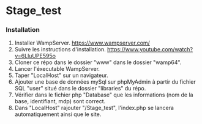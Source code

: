 # Stage_test

### Installation

1. Installer WampServer.
    https://www.wampserver.com/ 
2. Suivre les instructions d'installation.
    https://www.youtube.com/watch?v=6LluUPE595o  
3. Cloner ce répo dans le dossier "www" dans le dossier "wamp64".
4. Lancer l'éxecutable WampServer. 
5. Taper "LocalHost" sur un navigateur.
6. Ajouter une base de données mySql sur phpMyAdmin à partir du fichier SQL "user" situé dans le dossier "libraries" du répo.
7. Vérifier dans le fichier php "Database" que les informations (nom de la base, identifiant, mdp) sont correct.
8. Dans "LocalHost" rajouter "/Stage_test", l'index.php se lancera automatiquement ainsi que le site.   
